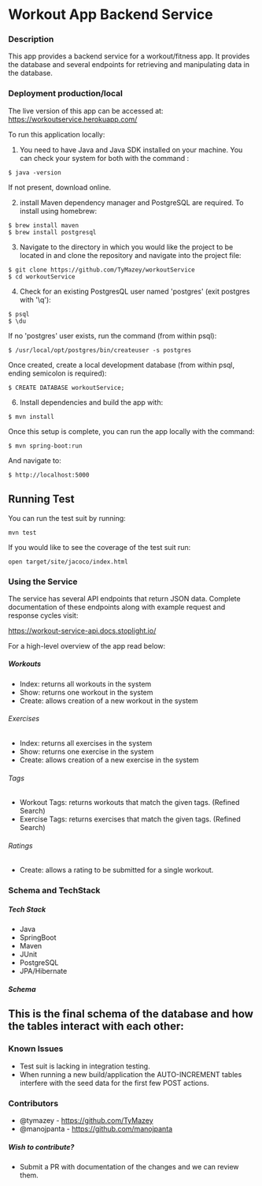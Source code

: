# Workout App Backend Service

### Description
This app provides a backend service for a workout/fitness app. It provides the database and several endpoints for retrieving and manipulating data in the database.

### Deployment production/local

The live version of this app can be accessed at:
https://workoutservice.herokuapp.com/

To run this application locally:

1. You need to have Java and Java SDK installed on your machine. You can check your system for both with the command :
```
$ java -version
```
If not present, download online.

2. install Maven dependency manager and PostgreSQL are required. To install using homebrew:
```
$ brew install maven
$ brew install postgresql
```
3. Navigate to the directory in which you would like the project to be located in and clone the repository and navigate into the project file:
```
$ git clone https://github.com/TyMazey/workoutService
$ cd workoutService
```
4. Check for an existing PostgresQL user named 'postgres' (exit postgres with '\q'):
```
$ psql
$ \du
```
If no 'postgres' user exists, run the command (from within psql):
```
$ /usr/local/opt/postgres/bin/createuser -s postgres
```
Once created, create a local development database (from within psql, ending semicolon is required):
```
$ CREATE DATABASE workoutService;
```

6. Install dependencies and build the app with:
```
$ mvn install
```
Once this setup is complete, you can run the app locally with the command:
```
$ mvn spring-boot:run
```
And navigate to:
```
$ http://localhost:5000
```

## Running Test

You can run the test suit by running:
```
mvn test
```

If you would like to see the coverage of the test suit run:
```
open target/site/jacoco/index.html
```

### Using the Service

The service has several API endpoints that return JSON data. Complete documentation of these endpoints along with example request and response cycles visit:

https://workout-service-api.docs.stoplight.io/

For a high-level overview of the app read below:

##### Workouts
 - Index: returns all workouts in the system
 - Show: returns one workout in the system
 - Create: allows creation of a new workout in the system
###### Exercises
- Index: returns all exercises in the system
- Show: returns one exercise in the system
- Create: allows creation of a new exercise in the system
###### Tags
- Workout Tags: returns workouts that match the given tags. (Refined Search)
- Exercise Tags: returns exercises that match the given tags. (Refined Search)
###### Ratings
- Create: allows a rating to be submitted for a single workout.

### Schema and TechStack

##### Tech Stack

 - Java
 - SpringBoot
 - Maven
 - JUnit
 - PostgreSQL
 - JPA/Hibernate

##### Schema

This is the final schema of the database and how the tables interact with each other:
 -

### Known Issues

 - Test suit is lacking in integration testing.
 - When running a new build/application the AUTO-INCREMENT tables interfere with the seed data for the first few POST actions.

### Contributors
 - @tymazey - https://github.com/TyMazey
 - @manojpanta - https://github.com/manojpanta

##### Wish to contribute?
- Submit a PR with documentation of the changes and we can review them.
